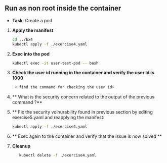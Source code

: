 ## **Run as non root inside the container**

- **Task**: Create a pod

1. **Apply the manifest**
   ```bash
   cd ../Ex4
   kubectl apply -f ./exercise4.yaml
   ```

2. **Exec into the pod**
   ```bash
   kubectl exec -it user-test-pod -- bash
   ```
3. **Check the user id running in the container and verify the user id is 1000**
   ```bash
    < find the command for checking the user id>
   ```
4. ** What is the security concern related to the output of the previous command ?**
5. ** Fix the security volnurability found in previous section by editing exercise5.yaml and reapplying the manifest:
   ```bash
   kubectl apply -f ./exercise4.yaml
   ```
6. ** Exec again to the container and verify that the issue is now solved **
7. **Cleanup**
   ```bash
      kubectl delete -f ./exercise4.yaml
   ```